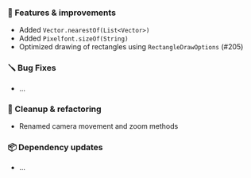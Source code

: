 ### 🚀 Features & improvements

- Added `Vector.nearestOf(List<Vector>)`
- Added `Pixelfont.sizeOf(String)`
- Optimized drawing of rectangles using `RectangleDrawOptions` (#205) 

### 🪛 Bug Fixes

- ...

### 🧽 Cleanup & refactoring

- Renamed camera movement and zoom methods

### 📦 Dependency updates

- ...